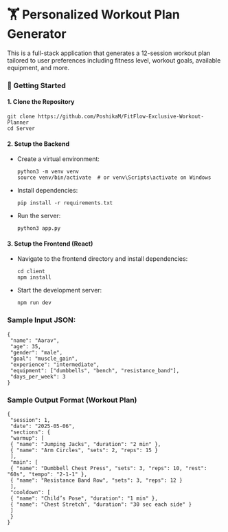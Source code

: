 # 🏋️ Personalized Workout Plan Generator
This is a full-stack application that generates a 12-session workout plan tailored to user preferences including fitness level, workout goals, available equipment, and more.

### 🚀 Getting Started
#### 1. Clone the Repository
```
git clone https://github.com/PoshikaM/FitFlow-Exclusive-Workout-Planner
cd Server
```
#### 2. Setup the Backend
- Create a virtual environment:

  ```
  python3 -m venv venv
  source venv/bin/activate  # or venv\Scripts\activate on Windows
  ```
- Install dependencies:
  ```
  pip install -r requirements.txt
  ```
- Run the server:
  ```
  python3 app.py
  ```
#### 3. Setup the Frontend (React)
- Navigate to the frontend directory and install dependencies:
  ```
  cd client
  npm install
  ```
- Start the development server:
  ```
  npm run dev
  ```
### Sample Input JSON:
```
{ 
 "name": "Aarav", 
 "age": 35, 
 "gender": "male", 
 "goal": "muscle_gain", 
 "experience": "intermediate", 
 "equipment": ["dumbbells", "bench", "resistance_band"], 
 "days_per_week": 3 
}
```
### Sample Output Format (Workout Plan) 
```
{ 
 "session": 1, 
 "date": "2025-05-06", 
 "sections": { 
 "warmup": [ 
 { "name": "Jumping Jacks", "duration": "2 min" }, 
 { "name": "Arm Circles", "sets": 2, "reps": 15 } 
 ], 
 "main": [ 
 { "name": "Dumbbell Chest Press", "sets": 3, "reps": 10, "rest": "60s", "tempo": "2-1-1" }, 
 { "name": "Resistance Band Row", "sets": 3, "reps": 12 } 
 ], 
 "cooldown": [ 
 { "name": "Child’s Pose", "duration": "1 min" }, 
 { "name": "Chest Stretch", "duration": "30 sec each side" } 
 ] 
 } 
} 
```
